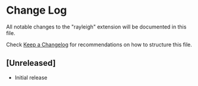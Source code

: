 # Change Log

All notable changes to the "rayleigh" extension will be documented in this file.

Check [Keep a Changelog](http://keepachangelog.com/) for recommendations on how to structure this file.

## [Unreleased]

- Initial release
